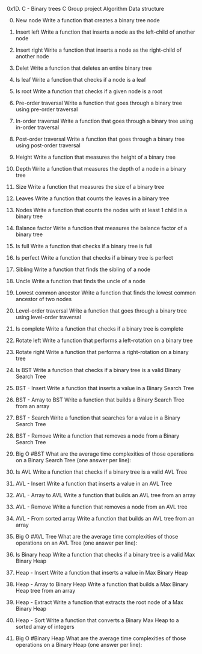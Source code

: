 0x1D. C - Binary trees
C
Group project
Algorithm
Data structure

0. New node
Write a function that creates a binary tree node

1. Insert left
Write a function that inserts a node as the left-child of another node

2. Insert right
Write a function that inserts a node as the right-child of another node

3. Delet
Write a function that deletes an entire binary tree

4. Is leaf
Write a function that checks if a node is a leaf

5. Is root
Write a function that checks if a given node is a root

6. Pre-order traversal
Write a function that goes through a binary tree using pre-order traversal

7. In-order traversal
Write a function that goes through a binary tree using in-order traversal

8. Post-order traversal
Write a function that goes through a binary tree using post-order traversal

9. Height
Write a function that measures the height of a binary tree

10. Depth
Write a function that measures the depth of a node in a binary tree

11. Size
Write a function that measures the size of a binary tree

12. Leaves
Write a function that counts the leaves in a binary tree

13. Nodes
Write a function that counts the nodes with at least 1 child in a binary tree

14. Balance factor
Write a function that measures the balance factor of a binary tree

15. Is full
Write a function that checks if a binary tree is full

16. Is perfect
Write a function that checks if a binary tree is perfect

17. Sibling
Write a function that finds the sibling of a node

18. Uncle
Write a function that finds the uncle of a node

19. Lowest common ancestor
Write a function that finds the lowest common ancestor of two nodes

20. Level-order traversal
Write a function that goes through a binary tree using level-order traversal

21. Is complete
Write a function that checks if a binary tree is complete

22. Rotate left
Write a function that performs a left-rotation on a binary tree

23. Rotate right
Write a function that performs a right-rotation on a binary tree

24. Is BST
Write a function that checks if a binary tree is a valid Binary Search Tree

25. BST - Insert
Write a function that inserts a value in a Binary Search Tree

26. BST - Array to BST
Write a function that builds a Binary Search Tree from an array

27. BST - Search
Write a function that searches for a value in a Binary Search Tree

28. BST - Remove
Write a function that removes a node from a Binary Search Tree

29. Big O #BST
What are the average time complexities of those operations on a Binary Search Tree (one answer per line):

30. Is AVL
Write a function that checks if a binary tree is a valid AVL Tree

31. AVL - Insert
Write a function that inserts a value in an AVL Tree

32. AVL - Array to AVL
Write a function that builds an AVL tree from an array

33. AVL - Remove
Write a function that removes a node from an AVL tree

34. AVL - From sorted array
Write a function that builds an AVL tree from an array

35. Big O #AVL Tree
What are the average time complexities of those operations on an AVL Tree (one answer per line):

36. Is Binary heap
Write a function that checks if a binary tree is a valid Max Binary Heap

37. Heap - Insert
Write a function that inserts a value in Max Binary Heap

38. Heap - Array to Binary Heap
Write a function that builds a Max Binary Heap tree from an array

39. Heap - Extract
Write a function that extracts the root node of a Max Binary Heap

40. Heap - Sort
Write a function that converts a Binary Max Heap to a sorted array of integers

41. Big O #Binary Heap
What are the average time complexities of those operations on a Binary Heap (one answer per line):
